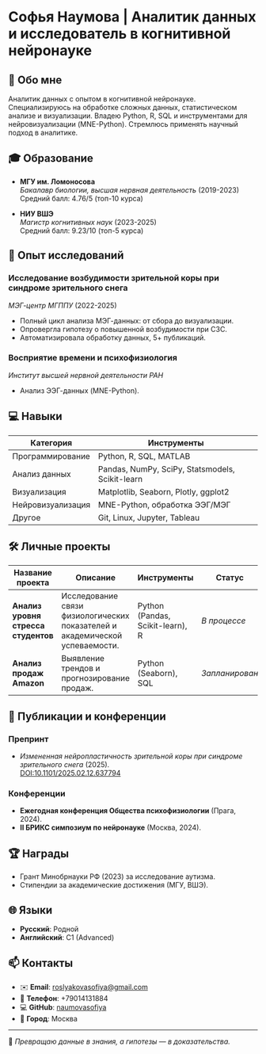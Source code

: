 
# Софья Наумова | Аналитик данных и исследователь в когнитивной нейронауке

## 📌 Обо мне
Аналитик данных с опытом в когнитивной нейронауке. Специализируюсь на обработке сложных данных, статистическом анализе и визуализации. Владею Python, R, SQL и инструментами для нейровизуализации (MNE-Python). Стремлюсь применять научный подход в аналитике.

## 🎓 Образование
- **МГУ им. Ломоносова**  
  *Бакалавр биологии, высшая нервная деятельность* (2019-2023)  
  Средний балл: 4.76/5 (топ-10 курса)  

- **НИУ ВШЭ**  
  *Магистр когнитивных наук* (2023-2025)  
  Средний балл: 9.23/10 (топ-5 курса)  

## 🔬 Опыт исследований
### **Исследование возбудимости зрительной коры при синдроме зрительного снега**  
*МЭГ-центр МГППУ* (2022-2025)  
- Полный цикл анализа МЭГ-данных: от сбора до визуализации.  
- Опровергла гипотезу о повышенной возбудимости при СЗС.  
- Автоматизировала обработку данных, 5+ публикаций.  

### **Восприятие времени и психофизиология**  
*Институт высшей нервной деятельности РАН*  
- Анализ ЭЭГ-данных (MNE-Python).  

## 💻 Навыки
| **Категория**       | **Инструменты**                                                                 |
|---------------------|-------------------------------------------------------------------------------|
| Программирование    | Python, R, SQL, MATLAB                                                       |
| Анализ данных       | Pandas, NumPy, SciPy, Statsmodels, Scikit-learn                              |
| Визуализация        | Matplotlib, Seaborn, Plotly, ggplot2                                         |
| Нейровизуализация   | MNE-Python, обработка ЭЭГ/МЭГ                                                |
| Другое              | Git, Linux, Jupyter, Tableau                                                 |

## 🛠️ Личные проекты
| Название проекта               | Описание                                                                 | Инструменты              | Статус       |
|-------------------------------|--------------------------------------------------------------------------|--------------------------|--------------|
| **Анализ уровня стресса студентов** | Исследование связи физиологических показателей и академической успеваемости. | Python (Pandas, Scikit-learn), R | *В процессе* |
| **Анализ продаж Amazon**      | Выявление трендов и прогнозирование продаж.                              | Python (Seaborn), SQL    | *Запланирован* |

## 📝 Публикации и конференции
### **Препринт**  
- *Измененная нейропластичность зрительной коры при синдроме зрительного снега* (2025).  
  [DOI:10.1101/2025.02.12.637794](https://doi.org/10.1101/2025.02.12.637794)  

### **Конференции**  
- **Ежегодная конференция Общества психофизиологии** (Прага, 2024).  
- **II БРИКС симпозиум по нейронауке** (Москва, 2024).  

## 🏆 Награды
- Грант Минобрнауки РФ (2023) за исследование аутизма.  
- Стипендии за академические достижения (МГУ, ВШЭ).  

## 🌐 Языки
- **Русский**: Родной  
- **Английский**: C1 (Advanced)  

## 📫 Контакты
- ✉️ **Email**: roslyakovasofiya@gmail.com  
- 📱 **Телефон**: +79014131884  
- 💻 **GitHub**: [naumovasofiya](https://github.com/naumovasofiya)  
- 📍 **Город**: Москва  

---
🔹 *Превращаю данные в знания, а гипотезы — в доказательства.*  
